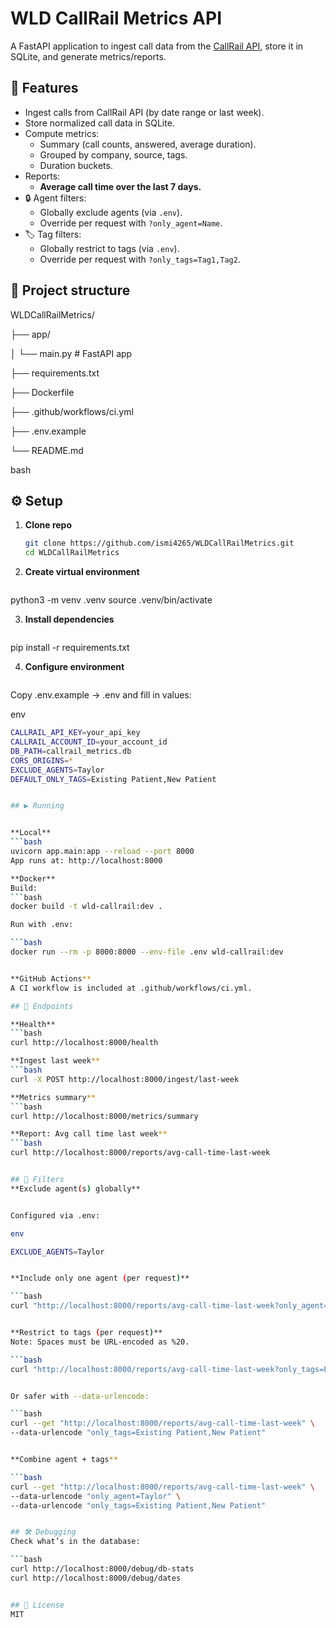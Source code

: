 # WLD CallRail Metrics API

A FastAPI application to ingest call data from the [CallRail API](https://apidocs.callrail.com/), store it in SQLite, and generate metrics/reports.

## 🚀 Features
- Ingest calls from CallRail API (by date range or last week).
- Store normalized call data in SQLite.
- Compute metrics:
  - Summary (call counts, answered, average duration).
  - Grouped by company, source, tags.
  - Duration buckets.
- Reports:
  - **Average call time over the last 7 days.**
- 🔒 Agent filters:
  - Globally exclude agents (via `.env`).
  - Override per request with `?only_agent=Name`.
- 🏷 Tag filters:
  - Globally restrict to tags (via `.env`).
  - Override per request with `?only_tags=Tag1,Tag2`.

## 📂 Project structure
WLDCallRailMetrics/

├── app/

│ └── main.py # FastAPI app

├── requirements.txt

├── Dockerfile

├── .github/workflows/ci.yml

├── .env.example

└── README.md

bash

## ⚙️ Setup

1. **Clone repo**
   ```bash
   git clone https://github.com/ismi4265/WLDCallRailMetrics.git
   cd WLDCallRailMetrics

2. **Create virtual environment**
   ```bash
python3 -m venv .venv
source .venv/bin/activate

3. **Install dependencies**
   ```bash
pip install -r requirements.txt


4. **Configure environment**
   ```bash
Copy .env.example → .env and fill in values:

env
   ```bash
CALLRAIL_API_KEY=your_api_key
CALLRAIL_ACCOUNT_ID=your_account_id
DB_PATH=callrail_metrics.db
CORS_ORIGINS=*
EXCLUDE_AGENTS=Taylor
DEFAULT_ONLY_TAGS=Existing Patient,New Patient


## ▶️ Running


**Local**
   ```bash
uvicorn app.main:app --reload --port 8000
App runs at: http://localhost:8000

**Docker**
Build:
   ```bash
docker build -t wld-callrail:dev .

Run with .env:

   ```bash
docker run --rm -p 8000:8000 --env-file .env wld-callrail:dev


**GitHub Actions**
A CI workflow is included at .github/workflows/ci.yml.

## 🧪 Endpoints

**Health**
   ```bash
curl http://localhost:8000/health

**Ingest last week**
   ```bash
curl -X POST http://localhost:8000/ingest/last-week

**Metrics summary**
   ```bash
curl http://localhost:8000/metrics/summary

**Report: Avg call time last week**
   ```bash
curl http://localhost:8000/reports/avg-call-time-last-week


## 🎯 Filters
**Exclude agent(s) globally**


Configured via .env:

env

EXCLUDE_AGENTS=Taylor


**Include only one agent (per request)**

   ```bash
curl "http://localhost:8000/reports/avg-call-time-last-week?only_agent=Taylor"


**Restrict to tags (per request)**
Note: Spaces must be URL-encoded as %20.

   ```bash
curl "http://localhost:8000/reports/avg-call-time-last-week?only_tags=Existing%20Patient,New%20Patient"


Or safer with --data-urlencode:

   ```bash
curl --get "http://localhost:8000/reports/avg-call-time-last-week" \
  --data-urlencode "only_tags=Existing Patient,New Patient"


**Combine agent + tags**

   ```bash
curl --get "http://localhost:8000/reports/avg-call-time-last-week" \
  --data-urlencode "only_agent=Taylor" \
  --data-urlencode "only_tags=Existing Patient,New Patient"


## 🛠 Debugging
Check what’s in the database:

   ```bash
curl http://localhost:8000/debug/db-stats
curl http://localhost:8000/debug/dates


## 📜 License
MIT